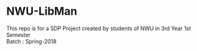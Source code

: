 # NWU-LibMan</br>
This repo is for a SDP Project created by students of NWU in 3rd Year 1st Semester</br>
Batch : Spring-2018</br>

